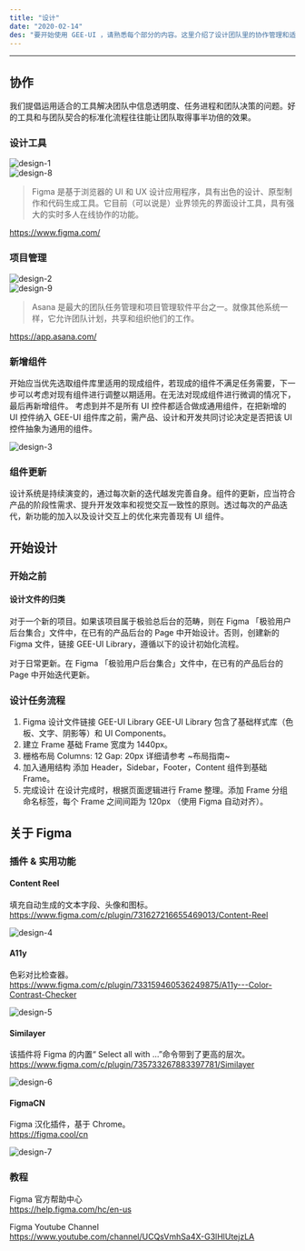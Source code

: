 ```yaml
---
title: "设计"
date: "2020-02-14"
des: "要开始使用 GEE-UI ，请熟悉每个部分的内容。这里介绍了设计团队里的协作管理和适用于产品设计任务的标准流程。"
---
```


---

## 协作

我们提倡运用适合的工具解决团队中信息透明度、任务进程和团队决策的问题。好的工具和与团队契合的标准化流程往往能让团队取得事半功倍的效果。

### 设计工具

![design-1](./design-1.jpg)<br>
![design-8](./design-8.jpg)

> Figma 是基于浏览器的 UI 和 UX 设计应用程序，具有出色的设计、原型制作和代码生成工具。它目前（可以说是）业界领先的界面设计工具，具有强大的实时多人在线协作的功能。

https://www.figma.com/

### 项目管理

![design-2](./design-2.jpg)<br>
![design-9](./design-9.jpg)

> Asana 是最大的团队任务管理和项目管理软件平台之一。就像其他系统一样，它允许团队计划，共享和组织他们的工作。

https://app.asana.com/

### 新增组件

开始应当优先选取组件库里适用的现成组件，若现成的组件不满足任务需要，下一步可以考虑对现有组件进行调整以期适用。在无法对现成组件进行微调的情况下，最后再新增组件。
考虑到并不是所有 UI 控件都适合做成通用组件，在把新增的 UI 控件纳入 GEE-UI 组件库之前，需产品、设计和开发共同讨论决定是否把该 UI 控件抽象为通用的组件。

![design-3](./design-3.jpg)

### 组件更新

设计系统是持续演变的，通过每次新的迭代越发完善自身。组件的更新，应当符合产品的阶段性需求、提升开发效率和视觉交互一致性的原则。透过每次的产品迭代，新功能的加入以及设计交互上的优化来完善现有 UI 组件。

## 开始设计

### 开始之前

#### 设计文件的归类

对于一个新的项目。如果该项目属于极验总后台的范畴，则在 Figma 「极验用户后台集合」文件中，在已有的产品后台的 Page 中开始设计。否则，创建新的 Figma 文件，链接 GEE-UI Library，遵循以下的设计初始化流程。

对于日常更新。在 Figma 「极验用户后台集合」文件中，在已有的产品后台的 Page 中开始迭代更新。

### 设计任务流程

1. Figma 设计文件链接 GEE-UI Library
   GEE-UI Library 包含了基础样式库（色板、文字、阴影等）和 UI Components。
2. 建立 Frame
   基础 Frame 宽度为 1440px。
3. 栅格布局
   Columns: 12
   Gap: 20px
   详细请参考 ~布局指南~
4. 加入通用结构
   添加 Header，Sidebar，Footer，Content 组件到基础 Frame。
5. 完成设计
   在设计完成时，根据页面逻辑进行 Frame 整理。添加 Frame 分组命名标签，每个 Frame 之间间距为 120px （使用 Figma 自动对齐）。

## 关于 Figma

### 插件 & 实用功能

#### Content Reel

填充自动生成的文本字段、头像和图标。<br>
https://www.figma.com/c/plugin/731627216655469013/Content-Reel

![design-4](./design-4.jpg)

#### A11y

色彩对比检查器。 <br>
https://www.figma.com/c/plugin/733159460536249875/A11y---Color-Contrast-Checker

![design-5](./design-5.jpg)

#### Similayer

该插件将 Figma 的内置“ Select all with …”命令带到了更高的层次。<br>
https://www.figma.com/c/plugin/735733267883397781/Similayer

![design-6](./design-6.jpg)

#### FigmaCN

Figma 汉化插件，基于 Chrome。<br>
https://figma.cool/cn

![design-7](./design-7.jpg)

### 教程

Figma 官方帮助中心<br>
https://help.figma.com/hc/en-us

Figma Youtube Channel<br>
https://www.youtube.com/channel/UCQsVmhSa4X-G3lHlUtejzLA

